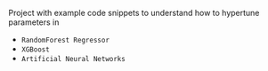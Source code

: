 Project with example code snippets to understand how to hypertune parameters in 

- `RandomForest Regressor`
- `XGBoost`
- `Artificial Neural Networks`

